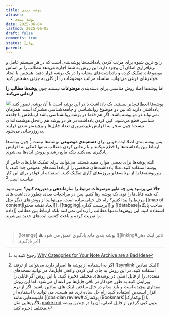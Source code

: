 ```yaml
---
title: پوشه بندی
aliases:
  - پوشه بندی
date: 2025-06-04
lastmod: 2025-06-05
draft: false
comments: true
status: 🌱نهال
parent:
---
```

رایج ترین شیوه برای مرتب کردن یادداشت‌ها پوشه‌بندی است که در هر سیستم عامل و نرم‌افزاری امکان آن وجود دارد. این روش به شما اجازه می‌دهد مطالب را بر اساس موضوعات تفکیک کرده و یادداشت‌های مشابه را در یک پوشه قرار دهید. همچنین با ایجاد فولدرهای فرعی می‌توانید سلسله مراتب موضوعات را از کلی به جزئی مشخص کنید.

اما پوشه‌ها اصلا روش مناسبی برای دسته‌بندی **موضوعات** نیستند چون **پوشه‌ها مطالب را زندانی می‌کنند!** 

<img src="imprisoned.webp" class="invert" style="margin: 0; scale: 85%;">
پوشه‌ها انعطاف‌پذیر نیستند. یک یادداشت یا در این پوشه است یا آن پوشه. تصور کنید یادداشتی دارید که بین دو موضوع روانشناسی و جامعه‌شناسی مشترک است. همزمان نمی‌تواند در دو پوشه باشد. اگر هم فقط در پوشه روانشناسی باشد ارتباطش با جامعه شناسی قطع می‌شود. کپی کردن یادداشت در هر دو پوشه هم راه‌حل هوشمندانه‌ای نیست؛ چون منجر به افزایش غیرضروری تعداد فایل‌ها و پیچیده‌تر شدن فرایند به‌روزرسانی می‌شود.

پس پوشه بندی اصلا ایده خوبی برای **دسته‌بندی موضوعی** نوشته‌ها نیست.[^1] چون پوشه‌ها ارتباط بین یادداشت‌ها را قطع میکنند و با زندانی کردن مطالب نه‌تنها کمکی به افزایش یادگیری نمی‌کنند بلکه مانع رشد و پروش ایده‌ها می‌شوند.

البته پوشه‌ها برای بعضی موارد مفید هستند. می‌توانید برای تفکیک فایل‌های خاص از پوشه استفاده کنید. مثلا یادداشت‌های شخصی را از یادداشت‌های عمومی جدا کنید، یا روزنوشته‌ها را از برنامه‌ها و پروژه‌های کاری تفکیک کنید. استفاده از فولدر برای این کار مناسب است.[^2]

**حالا می پرسید پس چه طور موضوعات مرتبط را سازماندهی و مدیریت کنیم؟** نمی شود که همه فایل‌ها را توی یک پوشه رها کنیم. پس در مراجعات بعدی چطور یادداشت های مرتبط را پیدا کنیم؟
راه حل خیلی ساده است. می‌توانید از روش‌های دیگر مثل [[map of content|ایجاد نقشه محتوا]]، [[tagging|برچسب گذاری]] و [[database|ساخت پایگاه داده]] استفاده کنید. این روش‌ها نه‌تنها مطالب را زندانی نمی‌کنند بلکه ارتباط بین مطالب را تقویت کرده و باعث کشف ایده‌های جدید می‌شوند.

<br> 

> [!orange] ⚠️ پوشه بندی مانع یادگیری عمیق می شود
> ![[linking#تاثیر لینک دهی بر یادگیری]]


[^1]: رجوع کنید به [Why Categories for Your Note Archive are a Bad Idea](https://zettelkasten.de/posts/no-categories/)
[^2]: اگر به استفاده از پوشه ها اصرار دارید می‌توانید از ترفند [[symlink|لینک نمادین]] استفاده کنید. در این روش به جای کپی کردن واقعی فایل‌ها، می‌توانید نسخه‌های متعددی را از فایل اصلی در پوشه‌های مختلف ذخیره کنید. با این روش اگر فایلی را ویرایش کنید به طور خودکار در باقی فایل‌ها نیز اعمال می‌شود. اما این روش مقداری پیچیده است و باید مدام در حال ساختن لینک های نمادین باشید. اگر از نرم افزار ابسیدین استفاده کنید راه حل ساده تری هم هست. می توانید با استفاده از قابلیت‌هایی مانند [[obsidian review#بوکمارک (Bookmark)|بوکمارک]] یا پلاگین‌هایی مثل [make.md](https://github.com/make-md/makemd) بدون کپی گرفتن از فایل اصلی، آن را در چندین پوشه مختلف ذخیره کنید.
